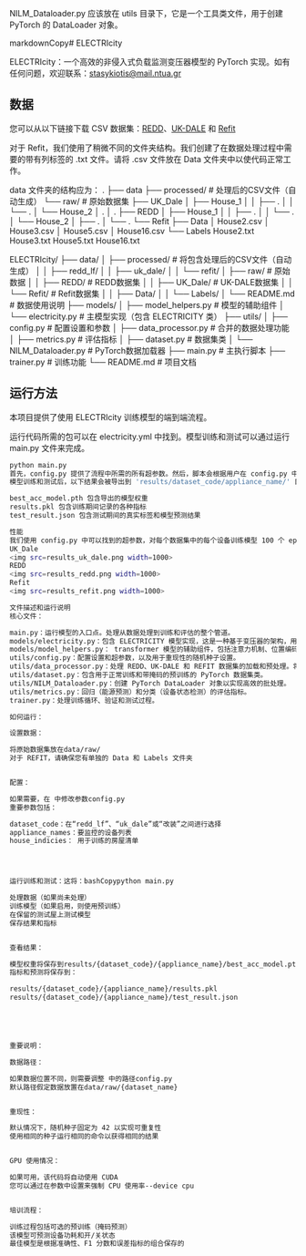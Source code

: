 NILM_Dataloader.py 应该放在 utils 目录下，它是一个工具类文件，用于创建 PyTorch 的 DataLoader 对象。

markdownCopy# ELECTRIcity

ELECTRIcity：一个高效的非侵入式负载监测变压器模型的 PyTorch 实现。如有任何问题，欢迎联系：stasykiotis@mail.ntua.gr

## 数据

您可以从以下链接下载 CSV 数据集：[REDD](http://redd.csail.mit.edu/)、[UK-DALE](https://jack-kelly.com/data/) 和 [Refit](https://pureportal.strath.ac.uk/en/datasets/refit-electrical-load-measurements-cleaned)

对于 Refit，我们使用了稍微不同的文件夹结构。我们创建了在数据处理过程中需要的带有列标签的 .txt 文件。请将 .csv 文件放在 Data 文件夹中以使代码正常工作。

data 文件夹的结构应为：
.
├── data
├── processed/         # 处理后的CSV文件（自动生成）
└── raw/               # 原始数据集
├── UK_Dale
│     ├── House_1
│     │    ├── .
│     │    └── .
│     └── House_2
│           .
│           .
├── REDD
│     ├── House_1
│     │    ├── .
│     │    └── .
│     └── House_2
│          ├── .
│          └── .
└── Refit
├── Data
│  House2.csv
│  House3.csv
│  House5.csv
│  House16.csv
└── Labels
House2.txt
House3.txt
House5.txt
House16.txt

ELECTRIcity/
├── data/
│   ├── processed/        # 将包含处理后的CSV文件（自动生成）
│   │   ├── redd_lf/
│   │   ├── uk_dale/
│   │   └── refit/
│   ├── raw/              # 原始数据
│   │   ├── REDD/         # REDD数据集
│   │   ├── UK_Dale/      # UK-DALE数据集
│   │   └── Refit/        # Refit数据集
│   │       ├── Data/
│   │       └── Labels/
│   └── README.md         # 数据使用说明
├── models/
│   ├── model_helpers.py  # 模型的辅助组件
│   └── electricity.py    # 主模型实现（包含 ELECTRICITY 类）
├── utils/
│   ├── config.py         # 配置设置和参数
│   ├── data_processor.py # 合并的数据处理功能
│   ├── metrics.py        # 评估指标
│   ├── dataset.py        # 数据集类
│   └── NILM_Dataloader.py # PyTorch数据加载器
├── main.py               # 主执行脚本
├── trainer.py            # 训练功能
└── README.md             # 项目文档
## 运行方法

本项目提供了使用 ELECTRIcity 训练模型的端到端流程。

运行代码所需的包可以在 electricity.yml 中找到。模型训练和测试可以通过运行 main.py 文件来完成。

```bash
python main.py
首先，config.py 提供了流程中所需的所有超参数。然后，脚本会根据用户在 config.py 中的选择（参数 dataset_code），创建 UK_Dale、Refit 或 Redd 的数据集处理器。trainer.py 包含执行模型训练和测试所需的所有函数。
模型训练和测试后，以下结果会被导出到 'results/dataset_code/appliance_name/' 目录：

best_acc_model.pth 包含导出的模型权重
results.pkl 包含训练期间记录的各种指标
test_result.json 包含测试期间的真实标签和模型预测结果

性能
我们使用 config.py 中可以找到的超参数，对每个数据集中的每个设备训练模型 100 个 epoch。
UK_Dale
<img src=results_uk_dale.png width=1000>
REDD
<img src=results_redd.png width=1000>
Refit
<img src=results_refit.png width=1000>

文件描述和运行说明
核心文件：

main.py：运行模型的入口点。处理从数据处理到训练和评估的整个管道。
models/electricity.py：包含 ELECTRICITY 模型实现，这是一种基于变压器的架构，用于非侵入式负载监控 （NILM）。
models/model_helpers.py： transformer 模型的辅助组件，包括注意力机制、位置编码等。
utils/config.py：配置设置和超参数，以及用于重现性的随机种子设置。
utils/data_processor.py：处理 REDD、UK-DALE 和 REFIT 数据集的加载和预处理。将处理后的数据输出为 CSV 文件，以避免重新处理。
utils/dataset.py：包含用于正常训练和带掩码的预训练的 PyTorch 数据集类。
utils/NILM_Dataloader.py：创建 PyTorch DataLoader 对象以实现高效的批处理。
utils/metrics.py：回归（能源预测）和分类（设备状态检测）的评估指标。
trainer.py：处理训练循环、验证和测试过程。

如何运行：

设置数据：

将原始数据集放在data/raw/
对于 REFIT，请确保您有单独的 Data 和 Labels 文件夹


配置：

如果需要，在 中修改参数config.py
重要参数包括：

dataset_code：在“redd_lf”、“uk_dale”或“改装”之间进行选择
appliance_names：要监控的设备列表
house_indicies： 用于训练的房屋清单




运行训练和测试：这将：bashCopypython main.py

处理数据（如果尚未处理）
训练模型（如果启用，则使用预训练）
在保留的测试屋上测试模型
保存结果和指标


查看结果：

模型权重将保存到results/{dataset_code}/{appliance_name}/best_acc_model.pth
指标和预测将保存到：

results/{dataset_code}/{appliance_name}/results.pkl
results/{dataset_code}/{appliance_name}/test_result.json





重要说明：

数据路径：

如果数据位置不同，则需要调整 中的路径config.py
默认路径假定数据放置在data/raw/{dataset_name}


重现性：

默认情况下，随机种子固定为 42 以实现可重复性
使用相同的种子运行相同的命令以获得相同的结果


GPU 使用情况：

如果可用，该代码将自动使用 CUDA
您可以通过在参数中设置来强制 CPU 使用率--device cpu


培训流程：

训练过程包括可选的预训练（掩码预测）
该模型可预测设备功耗和开/关状态
最佳模型是根据准确性、F1 分数和误差指标的组合保存的